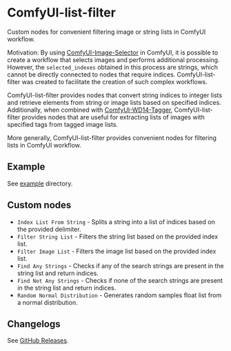 # ComfyUI-list-filter
Custom nodes for convenient filtering image or string lists in ComfyUI workflow.

Motivation: By using [ComfyUI-Image-Selector](https://github.com/SLAPaper/ComfyUI-Image-Selector) in ComfyUI, it is possible to create a workflow that selects images and performs additional processing. However, the `selected_indexes` obtained in this process are strings, which cannot be directly connected to nodes that require indices. ComfyUI-list-filter was created to facilitate the creation of such complex workflows.

ComfyUI-list-filter provides nodes that convert string indices to integer lists and retrieve elements from string or image lists based on specified indices. Additionally, when combined with [ComfyUI-WD14-Tagger](https://github.com/pythongosssss/ComfyUI-WD14-Tagger), ComfyUI-list-filter provides nodes that are useful for extracting lists of images with specified tags from tagged image lists.

More generally, ComfyUI-list-filter provides convenient nodes for filtering lists in ComfyUI workflow.

## Example
See [example](./example/) directory.

## Custom nodes
- `Index List From String` - Splits a string into a list of indices based on the provided delimiter.
- `Filter String List` - Filters the string list based on the provided index list.
- `Filter Image List` - Filters the image list based on the provided index list.
- `Find Any Strings` - Checks if any of the search strings are present in the string list and return indices.
- `Find Not Any Strings` - Checks if none of the search strings are present in the string list and return indices.
- `Random Normal Distribution` - Generates random samples float list from a normal distribution.

## Changelogs
See [GitHub Releases](https://github.com/Kesin11/ComfyUI-list-filter/releases).
